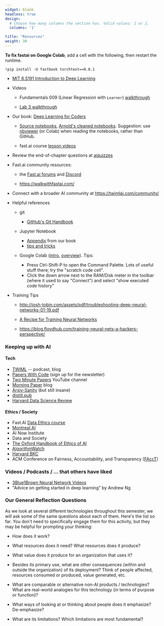 ```yaml
---
widget: blank
headless: true
design:
  # Choose how many columns the section has. Valid values: 1 or 2.
  columns: '1'

title: "Resources"
weight: 30
---
```


**To fix fastai on Google Colab**, add a cell with the following, then restart the runtime.

`!pip install -U fastbook torchtext==0.8.1`

-   [MIT 6.S191 Introduction to Deep Learning](http://introtodeeplearning.com/)

-   Videos

    -   Fundamentals 009 (Linear Regression with `Learner`) [walkthrough](https://www.youtube.com/playlist?list=PLYvyo-La3zBOvTxiOhy4y6l65TxcUtCuS)

    -   [Lab 3 walkthrough](https://www.youtube.com/playlist?list=PLYvyo-La3zBN8qoyCf3l0RRaopUa0KXPG)

-   Our book: [Deep Learning for Coders](https://www.amazon.com/Deep-Learning-Coders-fastai-PyTorch/dp/1492045527/)

    -   [Source notebooks](https://github.com/fastai/fastbook), [Arnold's cleaned notebooks](https://github.com/kcarnold/fastbook/tree/master/clean). Suggestion: use [nbviewer](https://nbviewer.jupyter.org/) (or Colab) when reading the notebooks, rather than GitHub.

    -   fast.ai course [lesson videos](https://course.fast.ai/videos/)

-   Review the end-of-chapter questions at [aiquizzes](https://aiquizzes.com/)

-   Fast.ai community resources:

    -   the [Fast.ai forums](forums.fast.ai/) and [Discord](https://discord.com/invite/xnpeRdg)

    -   <https://walkwithfastai.com/>

-   Connect with a broader AI community at <https://twimlai.com/community/>

-   Helpful references

    -   git

        -   [GitHub's Git Handbook](https://guides.github.com/introduction/git-handbook/)

    -   Jupyter Notebook

        -   [Appendix](https://nbviewer.jupyter.org/github/fastai/fastbook/blob/master/app_jupyter.ipynb) from our book
        -   [tips and tricks](https://github.com/NirantK/best-of-jupyter)

    -   Google Colab ([intro](https://colab.research.google.com/notebooks/intro.ipynb), [overview](https://colab.research.google.com/notebooks/basic_features_overview.ipynb)). Tips:

        -   Press Ctrl-Shift-P to open the Command Palette. Lots of useful stuff there; try the "scratch code cell".
        -   Click the down arrow next to the RAM/Disk meter in the toolbar (where it used to say "Connect") and select "show executed code history"

-   Training Tips

    -   <http://josh-tobin.com/assets/pdf/troubleshooting-deep-neural-networks-01-19.pdf>

    -   [A Recipe for Training Neural Networks](http://karpathy.github.io/2019/04/25/recipe/)

    -   <https://blog.floydhub.com/training-neural-nets-a-hackers-perspective/>

### Keeping up with AI

#### Tech

-   [TWIML](https://twimlai.com/) -- podcast, blog
-   [Papers With Code](https://paperswithcode.com/) (sign up for the newsletter)
-   [Two Minute Papers](https://www.youtube.com/channel/UCbfYPyITQ-7l4upoX8nvctg) YouTube channel
-   [Morning Paper](https://blog.acolyer.org/) blog
-   [Arxiv-Sanity](http://www.arxiv-sanity.com/) (but still insane)
-   [distill.pub](https://distill.pub/)
-   [Harvard Data Science Review](https://hdsr.mitpress.mit.edu/)

#### Ethics / Society

-   Fast.AI [Data Ethics course](https://ethics.fast.ai/)
-   [Montreal AI](https://montrealethics.ai/introduction-to-ethical-ai-principles/)
-   AI Now Institute
-   Data and Society
-   [The Oxford Handbook of Ethics of AI](https://global.oup.com/academic/product/the-oxford-handbook-of-ethics-of-ai-9780190067397?cc=ca&lang=en&#)
-   [AlgorithmWatch](https://algorithmwatch.org/en/)
-   [Harvard BKC](https://twitter.com/BKCHarvard)
-   ACM Conference on Fairness, Accountability, and Transparency ([FAccT](https://facctconference.org/))

### Videos / Podcasts / ... that others have liked

-   [3Blue1Brown Neural Network Videos](https://www.youtube.com/playlist?list=PLZHQObOWTQDNU6R1_67000Dx_ZCJB-3pi)
-   "Advice on getting started in deep learning" by Andrew Ng

### Our General Reflection Questions

As we look at several different technologies throughout this semester, we will ask some of the same questions about each of them. Here's the list so far. You don't need to specifically engage them for this activity, but they may be helpful for prompting your thinking:

-   How does it work?

-   What resources does it need? What resources does it produce?

-   What value does it produce for an organization that uses it?

-   Besides its primary use, what are other consequences (within and outside the organization) of its deployment? Think of people affected, resources consumed or produced, value generated, etc.

-   What are comparable or alternative non-AI products / technologies? What are real-world analogies for this technology (in terms of purpose or function)?

-   What ways of looking at or thinking about people does it emphasize? De-emphasize?

-   What are its limitations? Which limitations are most fundamental?
